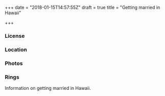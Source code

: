 +++
date = "2018-01-15T14:57:55Z"
draft = true
title = "Getting married in Hawaii"

+++
### License

### Location

### Photos

### Rings

Information on getting married in Hawaii.